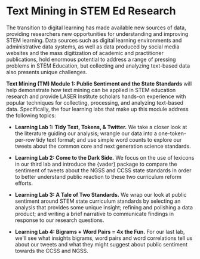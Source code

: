 # Text Mining in STEM Ed Research

The transition to digital learning has made available new sources of data, providing researchers new opportunities for understanding and improving STEM learning. Data sources such as digital learning environments and administrative data systems, as well as data produced by social media websites and the mass digitization of academic and practitioner publications, hold enormous potential to address a range of pressing problems in STEM Education, but collecting and analyzing text-based data also presents unique challenges.

**Text Mining (TM) Module 1: Public Sentiment and the State Standards** will help demonstrate how text mining can be applied in STEM education research and provide LASER Institute scholars hands-on experience with popular techniques for collecting, processing, and analyzing text-based data. Specifically, the four learning labs that make up this module address the following topics:

-   **Learning Lab 1: Tidy Text, Tokens, & Twitter.** We take a closer look at the literature guiding our analysis; wrangle our data into a one-token-per-row tidy text format; and use simple word counts to explore our tweets about the common core and next generation science standards.

-   **Learning Lab 2: Come to the Dark Side.** We focus on the use of lexicons in our third lab and introduce the {vader} package to compare the sentiment of tweets about the NGSS and CCSS state standards in order to better understand public reaction to these two curriculum reform efforts. 

-   **Learning Lab 3: A Tale of Two Standards.** We wrap our look at public sentiment around STEM state curriculum standards by selecting an analysis that provides some unique insight; refining and polishing a data product; and writing a brief narrative to communicate findings in response to our research questions.

-   **Learning Lab 4: Bigrams + Word Pairs = 4x the Fun.** For our last lab, we'll see what insights bigrams, word pairs and word correlations tell us about our tweets and what they might suggest about public sentiment towards the CCSS and NGSS.
